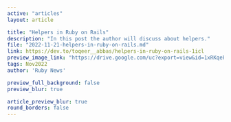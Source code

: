 ```yaml
---
active: "articles"
layout: article

title: "Helpers in Ruby on Rails"
description: "In this post the author will discuss about helpers."
file: "2022-11-21-helpers-in-ruby-on-rails.md"
link: https://dev.to/toqeer__abbas/helpers-in-ruby-on-rails-1icl 
preview_image_link: "https://drive.google.com/uc?export=view&id=1xRKqePbwHIehlMYvQ3A2qVINd_aSeu9j"
tags: Nov2022
author: 'Ruby News'

preview_full_background: false
preview_blur: true

article_preview_blur: true
round_borders: false
---
```

